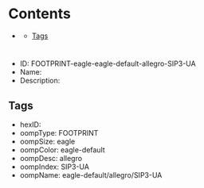 



Contents
========

* [](#)
	* [Tags](#tags)

# 

- ID: FOOTPRINT-eagle-eagle-default-allegro-SIP3-UA
- Name: 
- Description: 

## Tags

- hexID: 
- oompType: FOOTPRINT
- oompSize: eagle
- oompColor: eagle-default
- oompDesc: allegro
- oompIndex: SIP3-UA
- oompName: eagle-default/allegro/SIP3-UA
